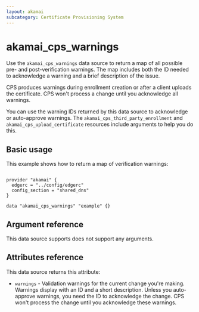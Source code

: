 ```yaml
---
layout: akamai
subcategory: Certificate Provisioning System
---
```


# akamai_cps_warnings

Use the `akamai_cps_warnings` data source to return a map of all possible pre- and post-verification warnings. The map includes both the ID needed to acknowledge a warning and a brief description of the issue. 

CPS produces warnings during enrollment creation or after a client uploads the certificate. CPS won't process a change until you acknowledge all warnings.

You can use the warning IDs returned by this data source to acknowledge or auto-approve warnings. The `akamai_cps_third_party_enrollment` and `akamai_cps_upload_certificate` resources include arguments to help you do this.

## Basic usage

This example shows how to return a map of verification warnings:

```hcl

provider "akamai" {
  edgerc = "../config/edgerc"
  config_section = "shared_dns"
}

data "akamai_cps_warnings" "example" {}

```

## Argument reference

This data source supports does not support any arguments.


## Attributes reference

This data source returns this attribute:

  * `warnings` - Validation warnings for the current change you're making. Warnings display with an ID and a short description. Unless you auto-approve warnings, you need the ID to acknowledge the change. CPS won't process the change until you acknowledge these warnings. 


